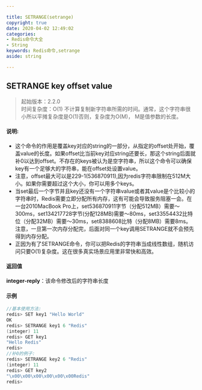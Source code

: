 ```yaml
---

title: SETRANGE(setrange)
copyright: true
date: 2020-04-02 12:49:02
categories: 
- Redis命令大全
- String
keywords: Redis命令,setrange
aside: string

---
```

## SETRANGE key offset value 
>起始版本：2.2.0<br/>时间复杂度：O(1) 不计算复制新字符串所需的时间。通常，这个字符串很小所以平摊复杂度是O(1)否则，复杂度为O(M)， M是值参数的长度。


#### 说明:
* 这个命令的作用是覆盖key对应的string的一部分，从指定的offset处开始，覆盖value的长度。如果offset比当前key对应string还要长，那这个string后面就补0以达到offset。不存在的keys被认为是空字符串，所以这个命令可以确保key有一个足够大的字符串，能在offset处设置value。
* 注意，offset最大可以是229-1(536870911),因为redis字符串限制在512M大小。如果你需要超过这个大小，你可以用多个keys。
* 当set最后一个字节并且key还没有一个字符串value或者其value是个比较小的字符串时，Redis需要立即分配所有内存，这有可能会导致服务阻塞一会。在一台2010MacBook Pro上，set536870911字节（分配512MB）需要～300ms，set134217728字节(分配128MB)需要～80ms，set33554432比特位（分配32MB）需要～30ms，set8388608比特（分配8MB）需要8ms。注意，一旦第一次内存分配完，后面对同一个key调用SETRANGE就不会预先得到内存分配。
* 正因为有了SETRANGE命令，你可以把Redis的字符串当成线性数组，随机访问只要O(1)复杂度。这在很多真实场景应用里非常快和高效。

#### 返回值

**integer-reply**：该命令修改后的字符串长度


#### 示例

```c
//基本使用方法:
redis> SET key1 "Hello World"
OK
redis> SETRANGE key1 6 "Redis"
(integer) 11
redis> GET key1
"Hello Redis"
redis> 
//补0的例子:
redis> SETRANGE key2 6 "Redis"
(integer) 11
redis> GET key2
"\x00\x00\x00\x00\x00\x00Redis"
redis> 
```